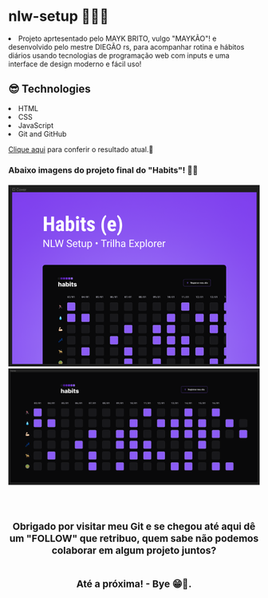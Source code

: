 # nlw-setup 🦾🚀🖖

<p><li> Projeto aprtesentado pelo MAYK BRITO, vulgo "MAYKÃO"! e desenvolvido pelo mestre DIEGÃO rs, para acompanhar rotina e hábitos diários usando tecnologias de programação web com inputs e uma interface de design moderno e fácil uso!

##  😎 Technologies

<li> HTML
<li> CSS
<li> JavaScript
<li> Git and GitHub

<p><a target="_blank" href="https://robertojunnior.github.io/nlw-setup/">Clique aqui</a> para conferir o resultado atual.🚀

<h3> Abaixo imagens do projeto final do "Habits"! 🧑‍🚀
<br>
<br>

  <div align="center">
    <a target="_blank" href="https://robertojunnior.github.io/nlw-setup/">
    <img width="800px" src="./assets/cover-project.png" alt="imagem-de-capa">
    <img width="800px" src="./assets/home-project.png" alt="home-do-projeto">
    </a>
  <div/>

<br>
<br>
    
<h3> Obrigado por visitar meu Git e se chegou até aqui dê um "FOLLOW" que retribuo, quem sabe não podemos colaborar em algum projeto juntos?
  <br>
  <br>
<p> Até a próxima! - Bye 😁🖖.
